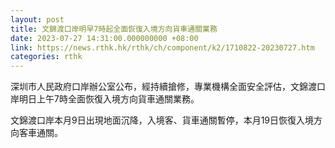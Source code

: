 ```yaml
---
layout: post
title: 文錦渡口岸明早7時起全面恢復入境方向貨車通關業務
date: 2023-07-27 14:31:00.000000000 +08:00
link: https://news.rthk.hk/rthk/ch/component/k2/1710822-20230727.htm
categories: rthk
---
```


深圳市人民政府口岸辦公室公布，經持續搶修，專業機構全面安全評估，文錦渡口岸明日上午7時全面恢復入境方向貨車通關業務。

文錦渡口岸本月9日出現地面沉降，入境客、貨車通關暫停，本月19日恢復入境方向客車通關。
